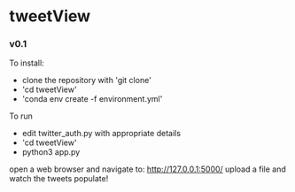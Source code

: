 # tweetView
### v0.1
To install:
  - clone the repository with 'git clone'
  - 'cd tweetView'
  - 'conda env create -f environment.yml'

To run
  - edit twitter_auth.py with appropriate details
  - 'cd tweetView'
  - python3 app.py
  
open a web browser and navigate to: http://127.0.0.1:5000/
upload a file and watch the tweets populate!
